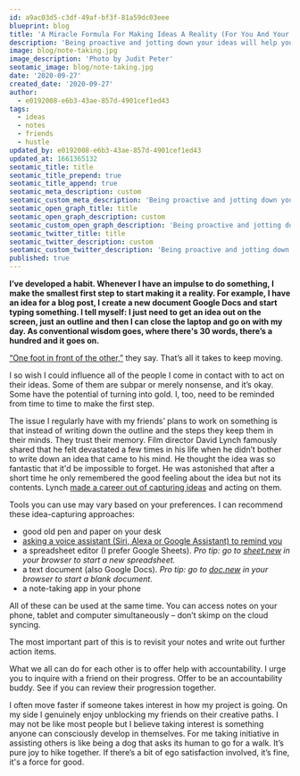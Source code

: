 ```yaml
---
id: a9ac03d5-c3df-49af-bf3f-81a59dc03eee
blueprint: blog
title: 'A Miracle Formula For Making Ideas A Reality (For You And Your Friends)'
description: 'Being proactive and jotting down your ideas will help you materialize them. I do it for myself and encourage others to use this simple trick.'
image: blog/note-taking.jpg
image_description: 'Photo by Judit Peter'
seotamic_image: blog/note-taking.jpg
date: '2020-09-27'
created_date: '2020-09-27'
author:
  - e0192008-e6b3-43ae-857d-4901cef1ed43
tags:
  - ideas
  - notes
  - friends
  - hustle
updated_by: e0192008-e6b3-43ae-857d-4901cef1ed43
updated_at: 1661365132
seotamic_title: title
seotamic_title_prepend: true
seotamic_title_append: true
seotamic_meta_description: custom
seotamic_custom_meta_description: 'Being proactive and jotting down your ideas will help you materialize them. I do it for myself and encourage others to use this simple trick.'
seotamic_open_graph_title: title
seotamic_open_graph_description: custom
seotamic_custom_open_graph_description: 'Being proactive and jotting down your ideas will help you materialize them. I do it for myself and encourage others to use this simple trick.'
seotamic_twitter_title: title
seotamic_twitter_description: custom
seotamic_custom_twitter_description: 'Being proactive and jotting down your ideas will help you materialize them. I do it for myself and encourage others to use this simple trick.'
published: true
---
```

**I’ve developed a habit. Whenever I have an impulse to do something, I make the smallest first step to start making it a reality. For example, I have an idea for a blog post, I create a new document Google Docs and start typing something. I tell myself: I just need to get an idea out on the screen, just an outline and then I can close the laptop and go on with my day. As conventional wisdom goes, where there's 30 words, there’s a hundred and it goes on.**

[“One foot in front of the other,”](https://www.youtube.com/watch?v=OORsz2d1H7s) they say. That’s all it takes to keep moving.

I so wish I could influence all of the people I come in contact with to act on their ideas. Some of them are subpar or merely nonsense, and it’s okay. Some have the potential of turning into gold. I, too, need to be reminded from time to time to make the first step.

The issue I regularly have with my friends’ plans to work on something is that instead of writing down the outline and the steps they keep them in their minds. They trust their memory. Film director David Lynch famously shared that he felt devastated a few times in his life when he didn’t bother to write down an idea that came to his mind. He thought the idea was so fantastic that it'd be impossible to forget. He was astonished that after a short time he only remembered the good feeling about the idea but not its contents. Lynch [made a career out of capturing ideas](https://youtu.be/mFsBaa_MEzM) and acting on them. 

Tools you can use may vary based on your preferences. I can recommend these idea-capturing approaches:

- good old pen and paper on your desk
- [asking a voice assistant (Siri, Alexa or Google Assistant) to remind you](/blog/how-i-stay-productive-with-my-to-do-lists)
- a spreadsheet editor (I prefer Google Sheets). *Pro tip: go to [sheet.new](https://sheet.new) in your browser to start a new spreadsheet.*
- a text document (also Google Docs). *Pro tip: go to [doc.new](https://doc.new) in your browser to start a blank document.*
- a note-taking app in your phone

All of these can be used at the same time. You can access notes on your phone, tablet and computer simultaneously – don’t skimp on the cloud syncing.

The most important part of this is to revisit your notes and write out further action items.

What we all can do for each other is to offer help with accountability. I urge you to inquire with a friend on their progress. Offer to be an accountability buddy. See if you can review their progression together.

I often move faster if someone takes interest in how my project is going. On my side I genuinely enjoy unblocking my friends on their creative paths. I may not be like most people but I believe taking interest is something anyone can consciously develop in themselves. For me taking initiative in assisting others is like being a dog that asks its human to go for a walk. It’s pure joy to hike together. If there’s a bit of ego satisfaction involved, it’s fine, it's a force for good.